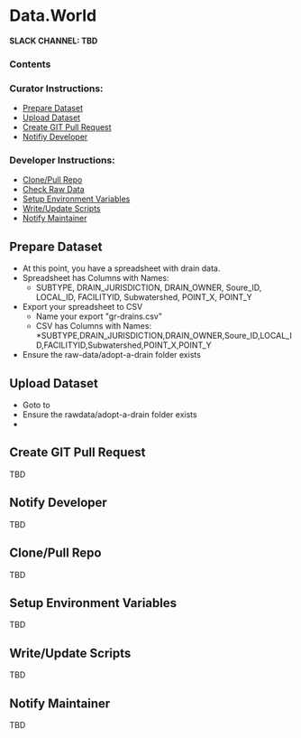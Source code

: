 # Data.World
**SLACK CHANNEL: TBD**

### Contents 
### Curator Instructions:
* [Prepare Dataset](#prepare-dataset)
* [Upload Dataset](#upload-dataset)
* [Create GIT Pull Request](#pull-request)
* [Notifiy Developer](#notify-developer)

### Developer Instructions:
* [Clone/Pull Repo](#clone-repo)
* [Check Raw Data](#check-raw-data)
* [Setup Environment Variables](#env-variables)
* [Write/Update Scripts](#scripting)
* [Notify Maintainer](#notify-maintainer)

## <a id="prepare-dataset">Prepare Dataset</a>
* At this point, you have a spreadsheet with drain data.
* Spreadsheet has Columns with Names:
    * SUBTYPE, DRAIN_JURISDICTION, DRAIN_OWNER, Soure_ID, LOCAL_ID, FACILITYID, Subwatershed, POINT_X, POINT_Y 
* Export your spreadsheet to CSV
    * Name your export "gr-drains.csv"
    * CSV has Columns with Names:
        *SUBTYPE,DRAIN_JURISDICTION,DRAIN_OWNER,Soure_ID,LOCAL_ID,FACILITYID,Subwatershed,POINT_X,POINT_Y 
* Ensure the raw-data/adopt-a-drain folder exists
 


## <a id="upload-dataset">Upload Dataset</a>
* Goto to [](https://github.com/citizenlabsgr/data.world)
* Ensure the rawdata/adopt-a-drain folder exists
* 

## <a id="pull-request">Create GIT Pull Request</a>
TBD

## <a id="notify-developer">Notify Developer</a>
TBD

## <a id="clone-repo">Clone/Pull Repo</a>
TBD

## <a id="env-variables">Setup Environment Variables</a>
TBD

## <a id="scripting">Write/Update Scripts</a>
TBD

## <a id="notify-maintainer">Notify Maintainer</a>
TBD
